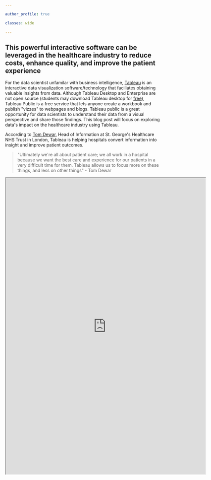 ```yaml
---

author_profile: true

classes: wide

---
```


## This powerful interactive software can be leveraged in the healthcare industry to reduce costs, enhance quality, and improve the patient experience

For the data scientist unfamilar with business intelligence, [Tableau](https://www.tableau.com) is an interactive data visualization software/technology that faciliates obtaining valuable insights from data. Although Tableau Desktop and Enterprise are not open source (students may download Tableau desktop for [free](https://www.tableau.com/academic/students)), Tableau Public is a free service that lets anyone create a workbook and publish "vizzes" to webpages and blogs. Tableau public is a great opportunity for data scientists to understand their data from a visual perspective and share those findings. This blog post will focus on exploring data's impact on the healthcare industry using Tableau. 

According to [Tom Dewar](https://www.youtube.com/watch?v=XR95OZ32DTU), Head of Information at St. George's Healthcare NHS Trust in London, Tableau is helping hospitals convert information into insight and improve patient outcomes. 

>"Ultimately we're all about patient care; we all work in a hospital because we want the best care and experience for our patients in a very difficult time for them. Tableau allows us to focus more on these things, and less on other things" - Tom Dewar

<iframe src = "https://public.tableau.com/views/VGContest_PediatricsOverview_BridgetCogley/Overview?showVizHome=no&:embed=y&:loadOrderID=0&:display_count=yes" width="645" height="955"></iframe>

